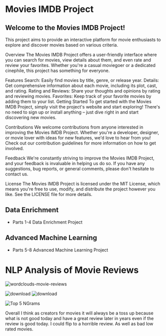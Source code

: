 
# Movies IMDB Project
## Welcome to the Movies IMDB Project! 
This project aims to provide an interactive platform for movie enthusiasts to explore and discover movies based on various criteria.

Overview
The Movies IMDB Project offers a user-friendly interface where you can search for movies, view details about them, and even rate and review your favorites. Whether you're a casual moviegoer or a dedicated cinephile, this project has something for everyone.

Features
Search: Easily find movies by title, genre, or release year.
Details: Get comprehensive information about each movie, including its plot, cast, and rating.
Rating and Reviews: Share your thoughts and opinions by rating and reviewing movies.
Favorites: Keep track of your favorite movies by adding them to your list.
Getting Started
To get started with the Movies IMDB Project, simply visit the project's website and start exploring! There's no need to sign up or install anything – just dive right in and start discovering new movies.

Contributions
We welcome contributions from anyone interested in improving the Movies IMDB Project. Whether you're a developer, designer, or movie lover with ideas for new features, we'd love to hear from you! Check out our contribution guidelines for more information on how to get involved.

Feedback
We're constantly striving to improve the Movies IMDB Project, and your feedback is invaluable in helping us do so. If you have any suggestions, bug reports, or general comments, please don't hesitate to contact us.

License
The Movies IMDB Project is licensed under the MIT License, which means you're free to use, modify, and distribute the project however you like. See the LICENSE file for more details.


## Data Enrichment 
- Parts 1-4 Data Enrichment Project



## Advanced Machine Learning
- Parts 5-8 Advanced Machine Learning Project


# NLP Analysis of Movie Reviews
![wordclouds-movie-reviews](https://github.com/VALDE021/Movies-IMDB-Project/assets/134979886/c986137f-9032-49fb-8c65-f3564f5d1df6)

![download](https://github.com/VALDE021/Movies-IMDB-Project/assets/134979886/f1a13f0c-ce9b-40b8-b032-3f83a90f3e02)
![download](https://github.com/VALDE021/Movies-IMDB-Project/assets/134979886/79b00255-318f-440e-b5e6-45291af07d1c)


![Top 5 NGrams](https://github.com/VALDE021/Movies-IMDB-Project/assets/134979886/79bd35ab-cfc9-4ce5-bfcf-40be9747583d)


Overall I think as creators for movies it will always be a toss up because what is not good today and have a great review later in years even if the review is good today. I could flip to a horrible review. As well as bad low rated movies.
